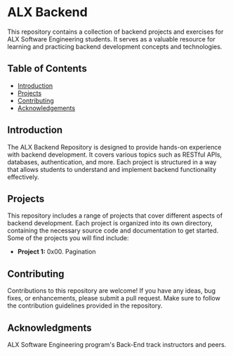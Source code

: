 # ALX Backend

This repository contains a collection of backend projects and exercises for ALX Software Engineering students. It serves as a valuable resource for learning and practicing backend development concepts and technologies.

## Table of Contents

- [Introduction](#introduction)
- [Projects](#projects)
- [Contributing](#contributing)
- [Acknowledgements](#acknowledgements)

## Introduction

The ALX Backend Repository is designed to provide hands-on experience with backend development. It covers various topics such as RESTful APIs, databases, authentication, and more. Each project is structured in a way that allows students to understand and implement backend functionality effectively.

## Projects

This repository includes a range of projects that cover different aspects of backend development. Each project is organized into its own directory, containing the necessary source code and documentation to get started. Some of the projects you will find include:

- **Project 1:** 0x00. Pagination

## Contributing

Contributions to this repository are welcome! If you have any ideas, bug fixes, or enhancements, please submit a pull request. Make sure to follow the contribution guidelines provided in the repository.

## Acknowledgments
ALX Software Engineering program's Back-End track instructors and peers.

